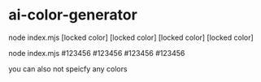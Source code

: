 # ai-color-generator
node index.mjs [locked color] [locked color] [locked color] [locked color]



node index.mjs #123456 #123456 #123456 #123456


you can also not speicfy any colors
